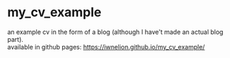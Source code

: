 # my_cv_example
an example cv in the form of a blog (although I have't made an actual blog part). <br>
available in github pages: https://iwnelion.github.io/my_cv_example/
